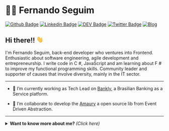 # :man_technologist: Fernando Seguim

[![Github Badge](https://img.shields.io/badge/-Github-000?style=flat-square&logo=Github&logoColor=white&link=https://github.com/fernandoseguim)](https://github.com/fernandoseguim)
[![Linkedin Badge](https://img.shields.io/badge/-LinkedIn-blue?style=flat-square&logo=Linkedin&logoColor=white&link=https://www.linkedin.com/in/fernandoseguim/)](https://www.linkedin.com/in/fernandoseguim/)
[![DEV Badge](https://img.shields.io/badge/-DEV.to-000?style=flat-square&logo=dev.to&logoColor=white&link=https://dev.to/fernandoseguim)](https://dev.to/fernandoseguim)
[![Twitter Badge](https://img.shields.io/badge/-Twitter-1ca0f1?style=flat-square&labelColor=1ca0f1&logo=twitter&logoColor=white&link=https://twitter.com/fernandoseguim)](https://twitter.com/fernandoseguim)
[![Blog](https://img.shields.io/badge/-Medium-12100E?style=flat-square&labelColor=12100E&logo=medium&logoColor=white&link=https://medium.com/seguim)](https://medium.com/seguim)


## Hi there!! <img src="https://github.com/fernandoseguim/fernandoseguim/blob/master/images/hi.gif" width="22px">

I'm Fernando Seguim, back-end developer who ventures into Frontend. Enthusiastic about software engineering, agile development and entrepreneurship. I write code in C #, JavaScript and am learning about F # to improve my functional programming skills. Community leader and supporter of causes that involve diversity, mainly in the IT sector.

---

- 🔭 I’m currently working as Tech Lead on [Bankly](https://bankly.com.br), a Brasilian Banking as a Service platform.

- 👯 I’m collaborate to develop the [Amaury](https://github.com/acessocard/amaury) a open source lib from Event Driven Abstraction.

---

<details>
  <summary> <b> Want to know more about me? </b> <i>(Click here)</i> </summary>
  <br>

  [![Github Status](https://github-readme-stats.vercel.app/api?username=fernandoseguim&show_icons=true&title_color=fff&icon_color=79ff97&text_color=9f9f9f&bg_color=151515)](https://github.com/fernandoseguim/fernandoseguim)

## technologies and skills

![dotnet](https://img.shields.io/badge/-.NET-5C2D91?style=flat-square&labelColor=5C2D91&logo=.net&logoColor=white)
![C#](https://img.shields.io/badge/-C%23-239120?style=flat-square&labelColor=239120&logo=c-sharp&logoColor=white)
![javaScript](https://img.shields.io/badge/-JavaScript-F7B93E?style=flat-square&logo=javascript&logoColor=white)
![nodejs](https://img.shields.io/badge/-Node.js-43853d?style=flat-square&logo=node.js&logoColor=white)
![typeScript](https://img.shields.io/badge/-TypeScript-0077C6?style=flat-square&logo=typescript&logoColor=fff)
![git](https://img.shields.io/badge/-Git-F05032?style=flat-square&logo=git&logoColor=white)
![npm](https://img.shields.io/badge/-NPM-CB3837?style=flat-square&logo=npm&logoColor=white)
![azure devops](https://img.shields.io/badge/Azure%20DevOps-0078D7?style=flat-square&logo=azuredevops&logoColor=white)
![docker](https://img.shields.io/badge/-Docker-46a2f1?style=flat-square&logo=docker&logoColor=white)
![amazon AWS](https://img.shields.io/badge/Amazon%20Web%20Services-232F3E?style=flat-square&logo=amazon-aws)  

---
  
<!--
**fernandoseguim/fernandoseguim** is a ✨ _special_ ✨ repository because its `README.md` (this file) appears on your GitHub profile.

Here are some ideas to get you started:

- 🔭 I’m currently working on ... dsds
- 🌱 I’m currently learning ...
- 👯 I’m looking to collaborate on ...
- 🤔 I’m looking for help with ...
- 💬 Ask me about ...
- 📫 How to reach me: ...
- 😄 Pronouns: ...
- ⚡ Fun fact: ...
-->
